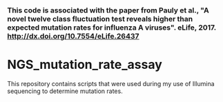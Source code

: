 
### This code is associated with the paper from Pauly et al., "A novel twelve class fluctuation test reveals higher than expected mutation rates for influenza A viruses". eLife, 2017. http://dx.doi.org/10.7554/eLife.26437


# NGS_mutation_rate_assay
This repository contains scripts that were used during my use of Illumina sequencing to determine mutation rates.
